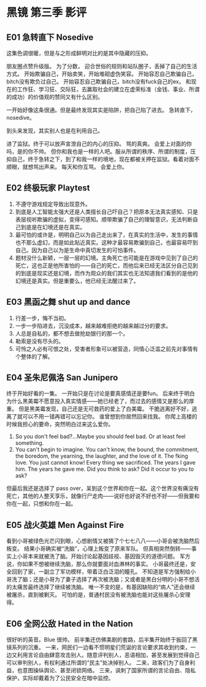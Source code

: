# 黑镜 第三季 影评

<!-- ex_nolevel -->

## E01 急转直下 Nosedive

这集色调很暖，但是与之形成鲜明对比的是其中隐藏的压抑。

朋友圈点赞升级版。
为了分数， 迎合世俗的规则和站队圈子，丢掉了自己的生活方式。
开始欺骗自己，开始卖笑，开始堆砌虚伪笑容。
开始容忍自己欺骗自己，bitch没有欺负过自己。
开始容忍自己欺骗自己，bitch没有fuck自己的ex。
和现在的工作狂、学习狂、交际狂，去赢取社会的建立在虚荣标准（金钱、事业、所谓的成功）的价值观的赞同又有什么区别。

一开始好像这条很通。但是最终发现其实是陷阱，把自己陷了进去。
急转直下，nosedive。

到头来发现，其实别人也是在利用自己。

进了监狱。终于可以放声宣泄自己的内心的压抑。
骂的真爽。
会爱上对面的你吗，是的你不帅。
但你和我也是一样的人吧。服从所谓的秩序、所谓的制度，压抑自己，终于急转之下，到了和我一样的境地，现在都被关押在监狱。看着对面不顺眼，就想骂出声来。
每天和你互骂。
会爱上你。


## E02 终极玩家 Playtest

1. 不遵守游戏规定导致出现意外。
2. 到底是人工智能太强大还是人类擅长自己吓自己？把原本无法真实感知、只是表层视听欺骗的虚拟，变得可感知。顺带欺骗了自己的理智意识，无法判断自己到底是在幻境还是在真实。
3. 最可怕的或许是，明明自己以为自己走出来了，在真实的生活中，发生的事情也不那么虚幻，而是如此贴近真实。这种才最容易欺骗到自己，也最容易吓到自己。因为自己以为是生命中真切发生的可怕事件。
4. 题材没什么新颖，一层一层的幻境。主角死亡也可能是在游戏中见到了自己的死亡，这也正是他所害怕的——自己的死亡，而他后来已经无法区分自己见到的到底是现实还是幻境，而作为观众的我们其实也无法知道我们看到的是他的幻境还是真实。但是重要么，他已经无法醒过来了。


## E03 黑函之舞 shut up and dance

1. 行差一步，悔不当初。
2. 一步一步陷进去，沉没成本，越来越难拒绝的越来越过分的要求。
3. 人总是自私的，都不想去做抢劫银行的那一个。
4. 勒索是没有尽头的。
5. 可怜之人必有可恨之处，受害者形象可以被营造，同情心泛滥之前先对事情有个整体的了解。


## E04 圣朱尼佩洛 San Junipero

终于开始好看的一集。
一开始只是在讨论是要真感情还是要fun。
后来终于明白为什么黑美霉不愿意投入真实情感——她已经老了，而过去的感情又是那么的厚重。
但是黑美霉发现，自己还是无可救药的爱上了白美霉。
干脆逃离好不好，逃离了就可以不用一错再错可以忘记你。
谁曾想到你居然回来找我。
你爬上高楼的时候我担心的要命，突然明白过来这么爱你。

1. So you don't feel bad?...Maybe you should feel bad. Or at least feel something.
2. You can't begin to imagine. You can't know, the bound, the commitment, the boredom, the yearning, the laughter, and the love of it. The fking love. You just cannot know! Every thing we sacrificed. The years I gave him. The years he gave me. Did you think to ask? Did it occur to you to ask?

但最后我还是选择了 pass over，呆到这个世界和你在一起。这个世界没有痛没有死亡，其他的人整天享乐，就像行尸走肉——说好也好说不好也不好——但我要和你在一起，只想和你在一起。


## E05 战火英雄 Men Against Fire

看到小哥被绿色光芒闪到眼，心想剧情又被猜了个七七八八——小哥会被洗脑然后叛变。
结果小哥确实被“洗脑”，心理上叛变了原来军队。
但真相突然倒转——事实上小哥本来就被洗了脑。开始讨论起基因歧视、基因毁灭的道德问题。
军方说，你如果不想被继续洗脑，那么你就要面对血淋林的事实。
小哥最终还是，安全回到了家，一副立了军功模样，带着泛白泛泪的瞳孔。
不知道是军方强制给小哥洗了脑；还是小哥为了妻子选择了再次被洗脑；又或者是黑白分明的小哥不想活的太痛苦最终选择了继续被洗脑。
唯一不变的是，有基因缺陷的“病人”还会继续被屠杀，直到被剿灭。
可怕的是，普通村民没有被洗脑也能对这些屠杀心安理得。


## E06 全网公敌 Hated in the Nation

很好听的英音。Blue 很帅。
前半集还仿佛美剧的套路，后半集开始终于扳回了黑镜系列的沉重。
一来，网民们一边看不惯明星们荒诞的言论要求其收到约束，一边又利用言论自由肆意攻击别人。随意评判别人，恶语相加，甚至发展到觉得自己可以审判别人，有权利通过所谓的“民主”处决掉别人。
二来，政客们为了自身利益，也意图操纵舆论、甚至闭锁网络。
三来，讽刺了国家所谓的言论自由、隐私保护，实际却戴着为了公民安全在暗中监控。
